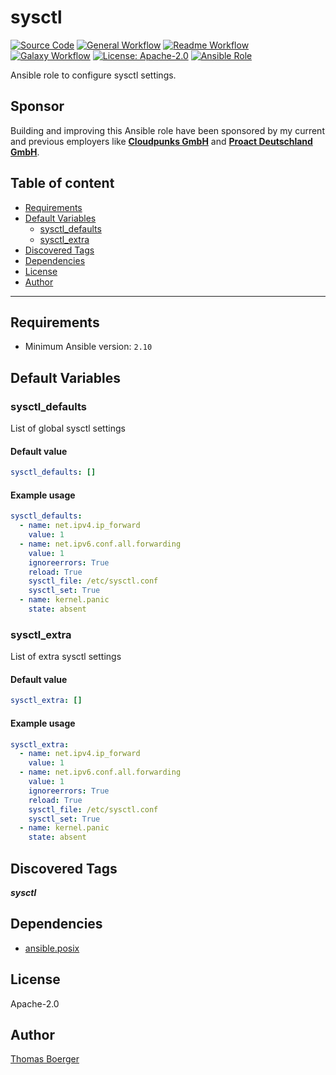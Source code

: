 # sysctl

[![Source Code](https://img.shields.io/badge/github-source%20code-blue?logo=github&logoColor=white)](https://github.com/rolehippie/sysctl)
[![General Workflow](https://github.com/rolehippie/sysctl/actions/workflows/general.yml/badge.svg)](https://github.com/rolehippie/sysctl/actions/workflows/general.yml)
[![Readme Workflow](https://github.com/rolehippie/sysctl/actions/workflows/docs.yml/badge.svg)](https://github.com/rolehippie/sysctl/actions/workflows/docs.yml)
[![Galaxy Workflow](https://github.com/rolehippie/sysctl/actions/workflows/galaxy.yml/badge.svg)](https://github.com/rolehippie/sysctl/actions/workflows/galaxy.yml)
[![License: Apache-2.0](https://img.shields.io/github/license/rolehippie/sysctl)](https://github.com/rolehippie/sysctl/blob/master/LICENSE)
[![Ansible Role](https://img.shields.io/badge/role-rolehippie.sysctl-blue)](https://galaxy.ansible.com/rolehippie/sysctl)

Ansible role to configure sysctl settings.

## Sponsor

Building and improving this Ansible role have been sponsored by my current and previous employers like **[Cloudpunks GmbH](https://cloudpunks.de)** and **[Proact Deutschland GmbH](https://www.proact.eu)**.

## Table of content

- [Requirements](#requirements)
- [Default Variables](#default-variables)
  - [sysctl_defaults](#sysctl_defaults)
  - [sysctl_extra](#sysctl_extra)
- [Discovered Tags](#discovered-tags)
- [Dependencies](#dependencies)
- [License](#license)
- [Author](#author)

---

## Requirements

- Minimum Ansible version: `2.10`

## Default Variables

### sysctl_defaults

List of global sysctl settings

#### Default value

```YAML
sysctl_defaults: []
```

#### Example usage

```YAML
sysctl_defaults:
  - name: net.ipv4.ip_forward
    value: 1
  - name: net.ipv6.conf.all.forwarding
    value: 1
    ignoreerrors: True
    reload: True
    sysctl_file: /etc/sysctl.conf
    sysctl_set: True
  - name: kernel.panic
    state: absent
```

### sysctl_extra

List of extra sysctl settings

#### Default value

```YAML
sysctl_extra: []
```

#### Example usage

```YAML
sysctl_extra:
  - name: net.ipv4.ip_forward
    value: 1
  - name: net.ipv6.conf.all.forwarding
    value: 1
    ignoreerrors: True
    reload: True
    sysctl_file: /etc/sysctl.conf
    sysctl_set: True
  - name: kernel.panic
    state: absent
```

## Discovered Tags

**_sysctl_**


## Dependencies

- [ansible.posix](https://github.com/ansible-collections/ansible.posix)

## License

Apache-2.0

## Author

[Thomas Boerger](https://github.com/tboerger)
